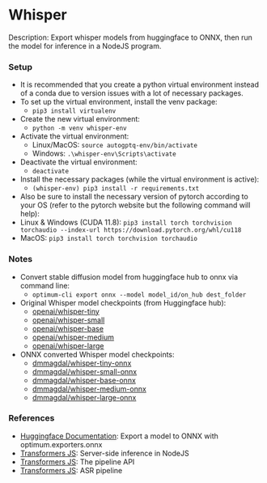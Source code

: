 # Whisper

Description: Export whisper models from huggingface to ONNX, then run the model for inference in a NodeJS program.


### Setup

 - It is recommended that you create a python virtual environment instead of a conda due to version issues with a lot of necessary packages.
 - To set up the virtual environment, install the venv package:
	 - `pip3 install virtualenv`
 - Create the new virtual environment:
	 - `python -m venv whisper-env`
 - Activate the virtual environment:
	 - Linux/MacOS: `source autogptq-env/bin/activate`
	 - Windows: `.\whisper-env\Scripts\activate`
 - Deactivate the virtual environment:
	 - `deactivate`
 - Install the necessary packages (while the virtual environment is active):
	 - `(whisper-env) pip3 install -r requirements.txt`
 - Also be sure to install the necessary version of pytorch according to your OS (refer to the pytorch website but the following command will help):
 - Linux & Windows (CUDA 11.8): `pip3 install torch torchvision torchaudio --index-url https://download.pytorch.org/whl/cu118`
 - MacOS: `pip3 install torch torchvision torchaudio`


### Notes

 - Convert stable diffusion model from huggingface hub to onnx via command line:
	 - `optimum-cli export onnx --model model_id/on_hub dest_folder`
 - Original Whisper model checkpoints (from Huggingface hub):
     - [openai/whisper-tiny](https://huggingface.co/openai/whisper-tiny)
     - [openai/whisper-small](https://huggingface.co/openai/whisper-small)
     - [openai/whisper-base](https://huggingface.co/openai/whisper-base)
     - [openai/whisper-medium](https://huggingface.co/openai/whisper-medium)
     - [openai/whisper-large](https://huggingface.co/openai/whisper-large)
 - ONNX converted Whisper model checkpoints:
     - [dmmagdal/whisper-tiny-onnx](https://huggingface.co/dmmagdal/whisper-tiny-onnx)
     - [dmmagdal/whisper-small-onnx](https://huggingface.co/dmmagdal/whisper-small-onnx)
     - [dmmagdal/whisper-base-onnx](https://huggingface.co/dmmagdal/whisper-base-onnx)
     - [dmmagdal/whisper-medium-onnx](https://huggingface.co/dmmagdal/whisper-medium-onnx)
     - [dmmagdal/whisper-large-onnx](https://huggingface.co/dmmagdal/whisper-large-onnx)


### References

 - [Huggingface Documentation](https://huggingface.co/docs/optimum/exporters/onnx/usage_guides/export_a_model): Export a model to ONNX with optimum.exporters.onnx
 - [Transformers JS](https://huggingface.co/docs/transformers.js/tutorials/node): Server-side inference in NodeJS
 - [Transformers JS](https://huggingface.co/docs/transformers.js/pipelines): The pipeline API
 - [Transformers JS](https://huggingface.co/docs/transformers.js/api/pipelines#pipelinesautomaticspeechrecognitionpipeline): ASR pipeline
